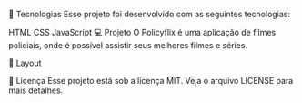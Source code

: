 🚀 Tecnologias
Esse projeto foi desenvolvido com as seguintes tecnologias:

HTML
CSS
JavaScript
💻 Projeto
O Policyflix é uma aplicação de filmes policiais, onde é possível assistir seus melhores filmes e séries.

🔖 Layout


📝 Licença
Esse projeto está sob a licença MIT. Veja o arquivo LICENSE para mais detalhes.
